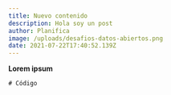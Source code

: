 ```yaml
---
title: Nuevo contenido
description: Hola soy un post
author: Planifica
image: /uploads/desafios-datos-abiertos.png
date: 2021-07-22T17:40:52.139Z
---
```

**Lorem ipsum**





```
# Código
```
